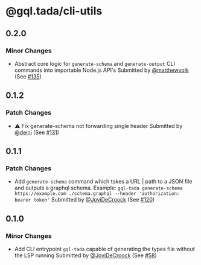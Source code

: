 # @gql.tada/cli-utils

## 0.2.0

### Minor Changes

- Abstract core logic for `generate-schema` and `generate-output` CLI commands into importable Node.js API's
  Submitted by [@matthewvolk](https://github.com/matthewvolk) (See [#135](https://github.com/0no-co/gql.tada/pull/135))

## 0.1.2

### Patch Changes

- ⚠️ Fix generate-schema not forwarding single header
  Submitted by [@deini](https://github.com/deini) (See [#131](https://github.com/0no-co/gql.tada/pull/131))

## 0.1.1

### Patch Changes

- Add `generate-schema` command which takes a URL | path to a JSON file and outputs a graphql schema. Example: `gql-tada generate-schema https://example.com ./schema.graphql --header 'authorization: bearer token'`
  Submitted by [@JoviDeCroock](https://github.com/JoviDeCroock) (See [#120](https://github.com/0no-co/gql.tada/pull/120))

## 0.1.0

### Minor Changes

- Add CLI entrypoint `gql-tada` capable of generating the types file without the LSP running
  Submitted by [@JoviDeCroock](https://github.com/JoviDeCroock) (See [#58](https://github.com/0no-co/gql.tada/pull/58))
